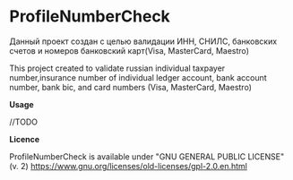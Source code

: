 # ProfileNumberCheck

Данный проект создан с целью валидации ИНН, СНИЛС, банковских счетов и номеров банковский карт(Visa, MasterCard, Maestro)

This project created to validate russian individual taxpayer number,insurance number of individual ledger account, bank account number, bank bic, and card numbers (Visa, MasterCard, Maestro) 

**Usage**

//TODO


**Licence**
  
ProfileNumberCheck is available under "GNU GENERAL PUBLIC LICENSE" (v. 2) https://www.gnu.org/licenses/old-licenses/gpl-2.0.en.html

